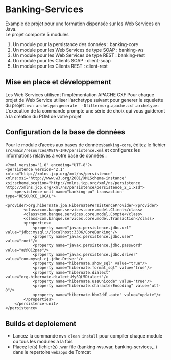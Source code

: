# Banking-Services

Example de projet pour une formation dispensée sur les Web Services en Java.  
Le projet comporte 5 modules
1. Un module pour la persistance des données : banking-core
2. Un module pour les Web Services de type SOAP : banking-ws
3. Un module pour les Web Services de type REST : banking-rest
4. Un module pour les Clients SOAP : client-soap
5. Un module pour les Clients REST : client-rest

## Mise en place et développement
Les Web Services utilisent l’implémentation APACHE CXF
Pour chaque projet de Web Service utiliser l'archetype suivant pour generer le squelette du projet:
`mvn archetype:generate  -Dfilter=org.apache.cxf.archetype:`
L'execution de la commande prompte une série de choix qui vous guideront à la création du POM de votre projet

## Configuration de la base de données 
Pour le module d’accès aux bases de données`banking-core`, éditez le fichier `src/main/resources/META-INF/persistence.xml` 
et configurez les informations relatives à votre base de données :
```
<?xml version="1.0" encoding="UTF-8"?>
<persistence version="2.1" xmlns="http://xmlns.jcp.org/xml/ns/persistence" xmlns:xsi="http://www.w3.org/2001/XMLSchema-instance" xsi:schemaLocation="http://xmlns.jcp.org/xml/ns/persistence http://xmlns.jcp.org/xml/ns/persistence/persistence_2_1.xsd">
    <persistence-unit name="banking-pu" transaction-type="RESOURCE_LOCAL">
        <provider>org.hibernate.jpa.HibernatePersistenceProvider</provider>
        <class>com.banque.services.core.model.Client</class>
        <class>com.banque.services.core.model.Compte</class>
        <class>com.banque.services.core.model.Transaction</class>
        <properties>
            <property name="javax.persistence.jdbc.url" value="jdbc:mysql://localhost:3306/CoreBanking"/>
            <property name="javax.persistence.jdbc.user" value="root"/>
            <property name="javax.persistence.jdbc.password" value="a@@812pas"/>
            <property name="javax.persistence.jdbc.driver" value="com.mysql.cj.jdbc.Driver"/>
            <property name="hibernate.show_sql" value="true"/>
            <property name="hibernate.format_sql" value="true"/>
            <property name="hibernate.dialect" value="org.hibernate.dialect.MySQL5Dialect"/>
            <property name="hibernate.useUnicode" value="true"/>
            <property name="hibernate.characterEncoding" value="utf-8"/>
            <property name="hibernate.hbm2ddl.auto" value="update"/>
        </properties>
    </persistence-unit>
</persistence>
```
## Builds et deploiement
- Lancez la commande `mvn clean install` pour compiler chaque module ou tous les modules a la fois
- Placez le(s) fichier(s) .war file (banking-ws.war, banking-services,..) dans le repertoire `webapps` de Tomcat

